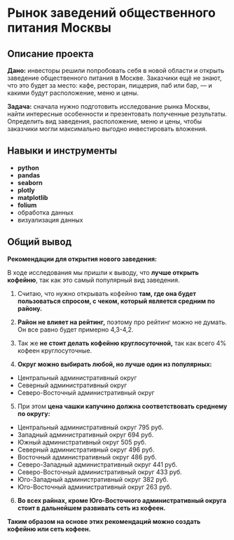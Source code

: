 # Рынок заведений общественного питания Москвы

## Описание проекта
**Дано:** инвесторы решили попробовать себя в новой области и открыть заведение общественного питания в Москве. Заказчики ещё не знают, что это будет за место: кафе, ресторан, пиццерия, паб или бар, — и какими будут расположение, меню и цены. 

**Задача:** сначала нужно подготовить исследование рынка Москвы, найти интересные особенности и презентовать полученные результаты. Определить вид заведения, расположение, меню и цены, чтобы заказчики могли максимально выгодно инвестировать вложения.

## Навыки и инструменты
- **python**
- **pandas**
- **seaborn**
- **plotly**
- **matplotlib**
- **folium**
- обработка данных
- визуализация данных

## Общий вывод

**Рекомендации для открытия нового заведения:**

В ходе исследования мы пришли к выводу, что **лучше открыть кофейню**, так как это самый популярный вид заведения.

1. Считаю, что нужно открывать кофейню **там, где она будет пользоваться спросом, с чеком, который является средним по району.**

2. **Район не влияет на рейтинг,** поэтому про рейтинг можно не думать. Он все равно будет примерно 4,3-4,2. 

3. Так же **не стоит делать кофейню круглосуточной,** так как всего 4% кофеен круглосуточные.

4. **Округ можно выбирать любой, но лучше один из популярных:**
- Центральный административный округ
- Северный административный округ
- Северо-Восточный административный округ

5. При этом **цена чашки капучино должна соответствовать среднему по округу:**

- Центральный административный округ	795 руб.
- Западный административный округ	694 руб.
- Южный административный округ	505 руб.
- Северный административный округ	496 руб.
- Восточный административный округ	486 руб.
- Северо-Западный административный округ	441 руб.
- Северо-Восточный административный округ	433 руб.
- Юго-Западный административный округ	382 руб.
- Юго-Восточный административный округ	263 руб.

6. **Во всех райнах, кроме Юго-Восточного административный округа стоит в дальнейшем развивать сеть из кофеен.**

**Таким образом на основе этих рекомендаций можно создать кофейню или сеть кофеен.**
